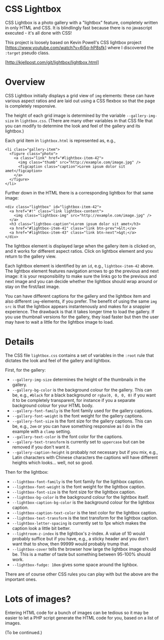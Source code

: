 # CSS Lightbox

CSS Lightbox is a photo gallery with a "lightbox" feature, completely
written in only HTML and CSS.  It is blindlingly fast because there
is no javascript executed - it's all done with CSS!

This project is loosely based on Kevin Powell's CSS lightbox project
[https://www.youtube.com/watch?v=6j5q-hP8sfk]
where I discovered the `:target` pseudo class.

[http://kjellpost.com/git/lightbox/lightbox.html]

# Overview

CSS Lightbox initially displays a grid view of `img` elements: these can
have various aspect ratios and are laid out using a CSS flexbox so that
the page is completely responsive.

The height of each grid image is determined by the variable
`--gallery-img-size` in `lightbox.css`.  (There are many other
variables in that CSS file that you can modify to determine the look and
feel of the gallery and its lightbox.)

Each grid item in `lightbox.html` is represented as, e.g.,

```
<li class="gallery-item">
  <figure class="photo">
    <a class="link" href="#lightbox-item-42">
      <img class="thumb" src="http://example.com/image.jpg" />
      <figcaption class="caption">Lorem ipsum dolor sit amet</figcaption>
    </a>
  </figure>
</li>
```
Further down in the HTML there is a corresponding lightbox for that
same image:
```
<div class="lightbox" id="lightbox-item-42">
  <a href="#!" class="link lightbox-content">
    <img class="lightbox-img" src="http://example.com/image.jpg" />
  </a>
  <h3 class="lightbox-caption">Lorem ipsum dolor sit amet</h3>
  <a href="#lightbox-item-41" class="link btn-prev">&lt;</a>
  <a href="#lightbox-item-43" class="link btn-next">&gt;</a>
</div>
```
The lightbox element is displayed large when the gallery item is clicked on,
and it works for different aspect ratios.
Click on lightbox element and you return to the gallery view.

Each lightbox element is identified by an `id`, e.g., `lightbox-item-42` above.
The lightbox element features navigation arrows to go the previous and next
image: it is your responsibility to make sure the links go to the previous
and next image and you can decide whether the lightbox should wrap around or
stay on the first/last image.

You can have different captions for the gallery and the lightbox item
and also different `img`-elements, if you prefer. The benefit of using the
same `img` `src` is that the lightbox appears instantenously and makes for
a snappier experience.  The drawback is that it takes longer time to load
the gallery.  If you use thumbnail versions for the gallery, they load faster
but then the user may have to wait a little for the lightbox image to load.

# Details

The CSS file `lightbox.css` contains a set of variables in the `:root`
rule that dictates the look and feel of the gallery and lightbox.

First, for the gallery:

- `--gallery-img-size` determines the height of the thumbnails in the gallery.
- `--gallery-bg-color` is the background colour for the gallery.  This can be,
e.g., `#black` for a black background or `rgba(0, 0, 0, 0)` if you want it to
be completely transparent, for instance if you a separate background colour
for your HTML body.
- `--gallery-font-family` is the font family used for the gallery captions.
- `--gallery-font-weight` is the font weight for the gallery captions.
- `--gallery-font-size` is the font size for the gallery captions.  This can
be, e.g., `2em` or you can have something responsive as I do in the example with
a `clamp` setting.
- `--gallery-text-color` is the font color for the captions.
- `--gallery-text-transform` is currently set to `uppercase` but can be removed
if you don't want it.
- `--gallery-caption-height` is probably not necessary but if you mix, e.g.,
Latin characters with Chinese characters the captions will have different
heights which looks... well, not so good.

Then for the lightbox:

- `--lightbox-font-family` is the font family for the ligthbox caption.
- `--lightbox-font-weight` is the font weight for the lightbox caption.
- `--lightbox-font-size` is the font size for the lightbox caption.
- `--lightbox-bg-color` is the background colour for the lightbox itself.
- `--lightbox-caption-bg-color` is the background colour for the lightbox caption.
- `--lightbox-caption-text-color` is the text color for the lightbox caption.
- `--lightbox-text-transform` is the text transform for the lightbox caption.
- `--lightbox-letter-spacing` is currently set to 1px which makes the caption look a little bit better.
- `--lightroom-z-index` is the lightbox's z-index.  A value of 10 would probably
suffice but if you have, e.g., a sticky header and you don't want that to show,
then 99999 would probably trump that.
- `--lightbox-cover` tells the browser how large the lightbox image should be.
This is a matter of taste but something between 95-100% should work.
- `--lightbox-fudge: 10em` gives some space around the lighbox.

There are of course other CSS rules you can play with but the above are the
important ones.

# Lots of images?

Entering HTML code for a bunch of images can be tedious so it may be easier
to let a PHP script generate the HTML code for you, based on a list of images.

(To be continued.)

